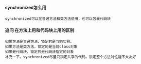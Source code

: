 #### synchronized怎么用
    synchronized可以在普通方法和类方法使用，也可以包裹代码块

#### 追问 在方法上用和代码块上用的区别
    如果方法是普通方法，锁定的是当前实例。
    如果方法是类方法，锁定的是当前class对象
    如果是代码块，锁定的是代码块指定的对象
    补充一下。synchronized尽量只锁定共享的代码。锁定整个方法对性能不太友好
 

    